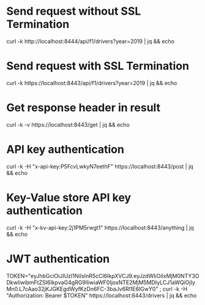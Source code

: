 # Send request without SSL Termination
curl -k http://localhost:8444/api/f1/drivers?year=2019 | jq && echo

# Send request with SSL Termination
curl -k https://localhost:8443/api/f1/drivers?year=2019 | jq && echo

# Get response header in result
curl -k -v https://localhost:8443/get | jq && echo

# API key authentication
curl -k -H "x-api-key:P5FcvLwkyN7eethF" https://localhost:8443/post | jq && echo

# Key-Value store API key authentication
curl -k -H "x-kv-api-key:2j1PM5rwgt1" https://localhost:8443/anything | jq && echo

# JWT authentication
TOKEN="eyJhbGciOiJIUzI1NiIsInR5cCI6IkpXVCJ9.eyJzdWIiOiIxMjM0NTY3ODkwIiwibmFtZSI6IkpvaG4gRG9lIiwiaWF0IjoxNTE2MjM5MDIyLCJ1aWQiOjIyMn0.L7cAao32jKJGKEgdWyfKzDn6FC-3baJv6Rl1E6lGwY0" ; curl -k -H "Authorization: Bearer $TOKEN" https://localhost:8443/drivers | jq && echo